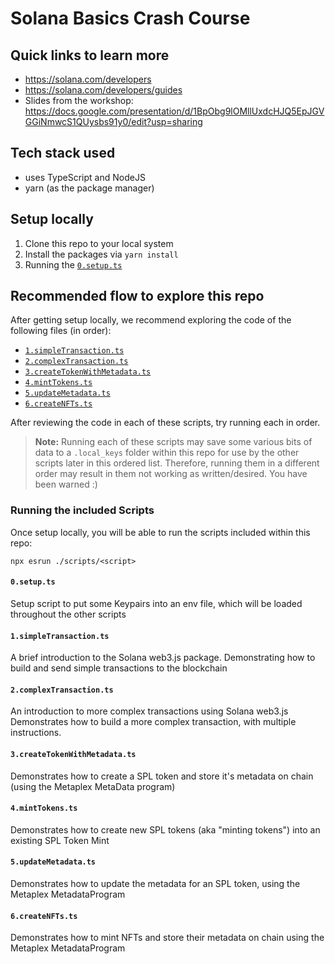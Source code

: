 # Solana Basics Crash Course

## Quick links to learn more

- https://solana.com/developers
- https://solana.com/developers/guides
- Slides from the workshop:
  https://docs.google.com/presentation/d/1BpObg9lOMllUxdcHJQ5EpJGVGGiNmwcS1QUysbs91y0/edit?usp=sharing

## Tech stack used

- uses TypeScript and NodeJS
- yarn (as the package manager)

## Setup locally

1. Clone this repo to your local system
2. Install the packages via `yarn install`
3. Running the [`0.setup.ts`](./scripts/0.setup.ts)

## Recommended flow to explore this repo

After getting setup locally, we recommend exploring the code of the following files (in order):

- [`1.simpleTransaction.ts`](./scripts/1.simpleTransaction.ts)
- [`2.complexTransaction.ts`](./scripts/2.complexTransaction.ts)
- [`3.createTokenWithMetadata.ts`](./scripts/3.createTokenWithMetadata.ts)
- [`4.mintTokens.ts`](./scripts/4.mintTokens.ts)
- [`5.updateMetadata.ts`](./scripts/5.updateMetadata.ts)
- [`6.createNFTs.ts`](./scripts/6.createNFTs.ts)

After reviewing the code in each of these scripts, try running each in order.

> **Note:** Running each of these scripts may save some various bits of data to a `.local_keys`
> folder within this repo for use by the other scripts later in this ordered list. Therefore,
> running them in a different order may result in them not working as written/desired. You have been
> warned :)

### Running the included Scripts

Once setup locally, you will be able to run the scripts included within this repo:

```
npx esrun ./scripts/<script>
```

#### `0.setup.ts`

Setup script to put some Keypairs into an env file, which will be loaded throughout the other
scripts

#### `1.simpleTransaction.ts`

A brief introduction to the Solana web3.js package. Demonstrating how to build and send simple
transactions to the blockchain

#### `2.complexTransaction.ts`

An introduction to more complex transactions using Solana web3.js Demonstrates how to build a more
complex transaction, with multiple instructions.

#### `3.createTokenWithMetadata.ts`

Demonstrates how to create a SPL token and store it's metadata on chain (using the Metaplex MetaData
program)

#### `4.mintTokens.ts`

Demonstrates how to create new SPL tokens (aka "minting tokens") into an existing SPL Token Mint

#### `5.updateMetadata.ts`

Demonstrates how to update the metadata for an SPL token, using the Metaplex MetadataProgram

#### `6.createNFTs.ts`

Demonstrates how to mint NFTs and store their metadata on chain using the Metaplex MetadataProgram
